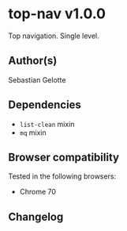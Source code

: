 # top-nav v1.0.0

Top navigation. Single level.

## Author(s)

Sebastian Gelotte

## Dependencies

- `list-clean` mixin
- `mq` mixin

## Browser compatibility

Tested in the following browsers:

- Chrome 70

## Changelog
